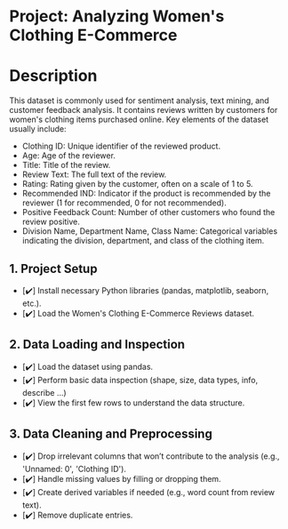 # Project: Analyzing Women's Clothing E-Commerce

# Description

This dataset is commonly used for sentiment analysis, text mining, and customer feedback analysis. It contains reviews written by customers for women's clothing items purchased online. Key elements of the dataset usually include:

- Clothing ID: Unique identifier of the reviewed product.
- Age: Age of the reviewer.
- Title: Title of the review.
- Review Text: The full text of the review.
- Rating: Rating given by the customer, often on a scale of 1 to 5.
- Recommended IND: Indicator if the product is recommended by the reviewer (1 for recommended, 0 for not recommended).
- Positive Feedback Count: Number of other customers who found the review positive.
- Division Name, Department Name, Class Name: Categorical variables indicating the division, department, and class of the clothing item.

## 1. Project Setup

- [✔️] Install necessary Python libraries (pandas, matplotlib, seaborn, etc.).
- [✔️] Load the Women's Clothing E-Commerce Reviews dataset.

## 2. Data Loading and Inspection

- [✔️] Load the dataset using pandas.
- [✔️] Perform basic data inspection (shape, size, data types, info, describe ...)
- [✔️] View the first few rows to understand the data structure.

## 3. Data Cleaning and Preprocessing

- [✔️] Drop irrelevant columns that won’t contribute to the analysis (e.g., 'Unnamed: 0', 'Clothing ID').
- [✔️] Handle missing values by filling or dropping them.
- [✔️] Create derived variables if needed (e.g., word count from review text).
- [✔️] Remove duplicate entries.
